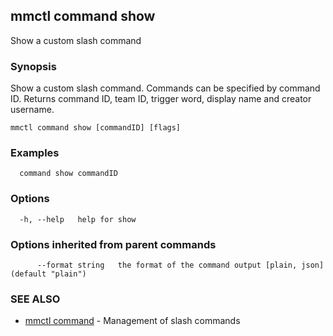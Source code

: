 ## mmctl command show

Show a custom slash command

### Synopsis

Show a custom slash command. Commands can be specified by command ID. Returns command ID, team ID, trigger word, display name and creator username.

```
mmctl command show [commandID] [flags]
```

### Examples

```
  command show commandID
```

### Options

```
  -h, --help   help for show
```

### Options inherited from parent commands

```
      --format string   the format of the command output [plain, json] (default "plain")
```

### SEE ALSO

* [mmctl command](mmctl_command.md)	 - Management of slash commands

